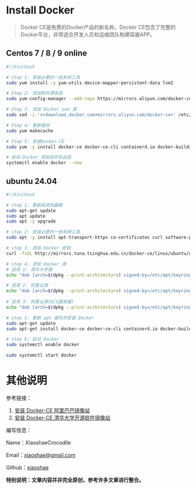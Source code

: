 # Install Docker

> Docker CE是免费的Docker产品的新名称，Docker CE包含了完整的Docker平台，非常适合开发人员和运维团队构建容器APP。



## Centos 7 / 8 / 9 online

```bash
#!/bin/bash

# step 1: 安装必要的一些系统工具
sudo yum install -y yum-utils device-mapper-persistent-data lvm2

# Step 2: 添加软件源信息
sudo yum-config-manager --add-repo https://mirrors.aliyun.com/docker-ce/linux/centos/docker-ce.repo

# Step 3: 添加 Docker yum 源
sudo sed -i 's+download.docker.com+mirrors.aliyun.com/docker-ce+' /etc/yum.repos.d/docker-ce.repo

# Step 4: 更新缓存
sudo yum makecache

# Step 5: 安装Docker-CE
sudo yum -y install docker-ce docker-ce-cli containerd.io docker-buildx-plugin docker-compose-plugin

# 启动 Docker 添加到开机自启
systemctl enable docker --now
```



## ubuntu 24.04

```bash
#!/bin/bash

# step 1: 更新系统到最新
sudo apt-get update
sudo apt update
sudo apt -y upgrade 

# step 2: 安装必要的一些系统工具
sudo apt -y install apt-transport-https ca-certificates curl software-properties-common

# step 3: 添加 Docker 密钥
curl -fsSL http://mirrors.tuna.tsinghua.edu.cn/docker-ce/linux/ubuntu/gpg | gpg --dearmor -o /etc/apt/keyrings/docker.gpg

# step 4: 添加 Docker 源
# 选项 1: 清华大学源
echo "deb [arch=$(dpkg --print-architecture) signed-by=/etc/apt/keyrings/docker.gpg] https://mirrors.tuna.tsinghua.edu.cn/docker-ce/linux/ubuntu "$(. /etc/os-release && echo "$VERSION_CODENAME")" stable" | tee /etc/apt/sources.list.d/docker.list > /dev/null

# 选项 2: 阿里云源
echo "deb [arch=$(dpkg --print-architecture) signed-by=/etc/apt/keyrings/docker.gpg] http://mirrors.aliyuncs.com/docker-ce/linux/ubuntu "$(. /etc/os-release && echo "$VERSION_CODENAME")" stable" | tee /etc/apt/sources.list.d/docker.list > /dev/null
  
# 选项 3: 阿里云源(ECS服务器)
echo "deb [arch=$(dpkg --print-architecture) signed-by=/etc/apt/keyrings/docker.gpg] http://mirrors.cloud.aliyuncs.com/docker-ce/linux/ubuntu "$(. /etc/os-release && echo "$VERSION_CODENAME")" stable" | tee /etc/apt/sources.list.d/docker.list > /dev/null

# step 5: 更新 apt 缓存并安装 Docker
sudo apt-get update
sudo apt-get install docker-ce docker-ce-cli containerd.io docker-buildx-plugin docker-compose-plugin

# step 6: 启动 Docker
sudo systemctl enable docker

sudo systemctl start docker
```



# 其他说明

参考链接：

1. [安装 Docker-CE 阿里巴巴镜像站](https://developer.aliyun.com/mirror/docker-ce)
1. [安装 Docker-CE 清华大学开源软件镜像站](https://mirrors.tuna.tsinghua.edu.cn/help/docker-ce/)



编写信息：

Name：XiaoshaeCrocodile

Email：xiaoshae@gmail.com

Github：[xiaoshae](https://github.com/xiaoshae)



**特别说明：文章内容并非完全原创，参考许多文章进行整合。**